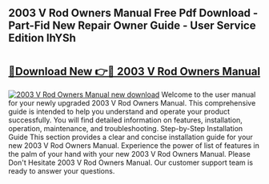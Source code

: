 ## 2003 V Rod Owners Manual Free Pdf Download - Part-Fid New Repair Owner Guide - User Service Edition lhYSh

# <h2><a href="http://bc32880.oget.top/?id=2003+V+Rod+Owners+Manual">🔗Download New 👉🔴 2003 V Rod Owners Manual</a></h2>

[![2003 V Rod Owners Manual new download](https://i.imgur.com/5g1atiW.png)](http://bc32880.oget.top/?id=2003+V+Rod+Owners+Manual)
Welcome to the user manual for your newly upgraded 2003 V Rod Owners Manual. This comprehensive guide is intended to help you understand and operate your product successfully. You will find detailed information on features, installation, operation, maintenance, and troubleshooting. Step-by-Step Installation Guide This section provides a clear and concise installation guide for your new 2003 V Rod Owners Manual. Experience the power of list of features in the palm of your hand with your new 2003 V Rod Owners Manual. Please Don't Hesitate 2003 V Rod Owners Manual. Our customer support team is ready to answer your questions.
